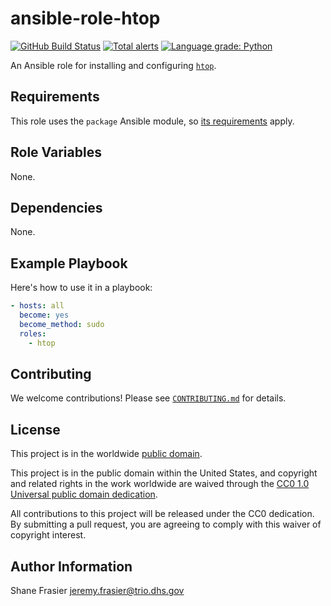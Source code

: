# ansible-role-htop #

[![GitHub Build Status](https://github.com/cisagov/ansible-role-htop/workflows/build/badge.svg)](https://github.com/cisagov/ansible-role-htop/actions)
[![Total alerts](https://img.shields.io/lgtm/alerts/g/cisagov/ansible-role-htop.svg?logo=lgtm&logoWidth=18)](https://lgtm.com/projects/g/cisagov/ansible-role-htop/alerts/)
[![Language grade: Python](https://img.shields.io/lgtm/grade/python/g/cisagov/ansible-role-htop.svg?logo=lgtm&logoWidth=18)](https://lgtm.com/projects/g/cisagov/ansible-role-htop/context:python)

An Ansible role for installing and configuring
[`htop`](https://hisham.hm/htop/).

## Requirements ##

This role uses the `package` Ansible module, so [its
requirements](https://docs.ansible.com/ansible/latest/modules/package_module.html#requirements)
apply.

## Role Variables ##

None.

<!--
| Variable | Description | Default | Required |
|----------|-------------|---------|----------|
| optional_variable | Describe its purpose. | `default_value` | No |
| required_variable | Describe its purpose. | n/a | Yes |
-->

## Dependencies ##

None.

## Example Playbook ##

Here's how to use it in a playbook:

```yaml
- hosts: all
  become: yes
  become_method: sudo
  roles:
    - htop
```

## Contributing ##

We welcome contributions!  Please see [`CONTRIBUTING.md`](CONTRIBUTING.md) for
details.

## License ##

This project is in the worldwide [public domain](LICENSE).

This project is in the public domain within the United States, and
copyright and related rights in the work worldwide are waived through
the [CC0 1.0 Universal public domain
dedication](https://creativecommons.org/publicdomain/zero/1.0/).

All contributions to this project will be released under the CC0
dedication. By submitting a pull request, you are agreeing to comply
with this waiver of copyright interest.

## Author Information ##

Shane Frasier <jeremy.frasier@trio.dhs.gov>
